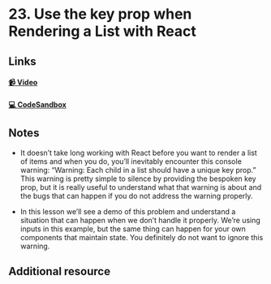 # 23. Use the key prop when Rendering a List with React

## Links

#### [📹 Video]()

#### [💻 CodeSandbox](https://codesandbox.io/s/github/kentcdodds/beginners-guide-to-react/tree/codesandbox/23-rendering-lists?from-embed)

## Notes

- It doesn’t take long working with React before you want to render a list of items and when you do, you’ll inevitably encounter this console warning: “Warning: Each child in a list should have a unique key prop.” This warning is pretty simple to silence by providing the bespoken key prop, but it is really useful to understand what that warning is about and the bugs that can happen if you do not address the warning properly.

- In this lesson we’ll see a demo of this problem and understand a situation that can happen when we don’t handle it properly. We’re using inputs in this example, but the same thing can happen for your own components that maintain state. You definitely do not want to ignore this warning.

## Additional resource
